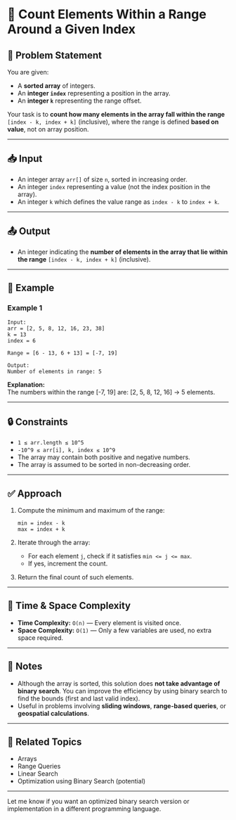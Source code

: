# 📏 Count Elements Within a Range Around a Given Index

## 🧩 Problem Statement

You are given:

- A **sorted array** of integers.
- An **integer `index`** representing a position in the array.
- An **integer `k`** representing the range offset.

Your task is to **count how many elements in the array fall within the range** `[index - k, index + k]` (inclusive), where the range is defined **based on value**, not on array position.

---

## 📥 Input

- An integer array `arr[]` of size `n`, sorted in increasing order.
- An integer `index` representing a value (not the index position in the array).
- An integer `k` which defines the value range as `index - k` to `index + k`.

---

## 📤 Output

- An integer indicating the **number of elements in the array that lie within the range** `[index - k, index + k]` (inclusive).

---

## 🧠 Example

### Example 1

```
Input:  
arr = [2, 5, 8, 12, 16, 23, 38]  
k = 13  
index = 6

Range = [6 - 13, 6 + 13] = [-7, 19]

Output:  
Number of elements in range: 5
```

**Explanation:**  
The numbers within the range [-7, 19] are: [2, 5, 8, 12, 16] → 5 elements.

---

## 🔒 Constraints

- `1 ≤ arr.length ≤ 10^5`
- `-10^9 ≤ arr[i], k, index ≤ 10^9`
- The array may contain both positive and negative numbers.
- The array is assumed to be sorted in non-decreasing order.

---

## ✅ Approach

1. Compute the minimum and maximum of the range:
   ```
   min = index - k  
   max = index + k
   ```

2. Iterate through the array:
    - For each element `j`, check if it satisfies `min <= j <= max`.
    - If yes, increment the count.

3. Return the final count of such elements.

---

## 🧠 Time & Space Complexity

- **Time Complexity:** `O(n)` — Every element is visited once.
- **Space Complexity:** `O(1)` — Only a few variables are used, no extra space required.

---

## 📌 Notes

- Although the array is sorted, this solution does **not take advantage of binary search**. You can improve the efficiency by using binary search to find the bounds (first and last valid index).
- Useful in problems involving **sliding windows**, **range-based queries**, or **geospatial calculations**.

---

## 📂 Related Topics

- Arrays
- Range Queries
- Linear Search
- Optimization using Binary Search (potential)

---

Let me know if you want an optimized binary search version or implementation in a different programming language.
